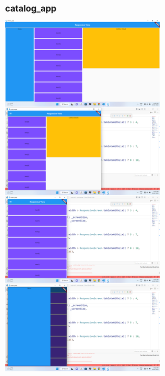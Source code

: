 # catalog_app



<div> 
    <img src="https://github.com/imCoderAditya/Catalog-Responsive-UI/blob/master/screenshot/1.png"loading..." >
    <img src="https://github.com/imCoderAditya/Catalog-Responsive-UI/blob/master/screenshot/2.png" alt="loading..."  >
    <img src="https://github.com/imCoderAditya/Catalog-Responsive-UI/blob/master/screenshot/3.png" alt="loading...">
    <img src="https://github.com/imCoderAditya/Catalog-Responsive-UI/blob/master/screenshot/4.png" alt="loading..." >
   </div>
